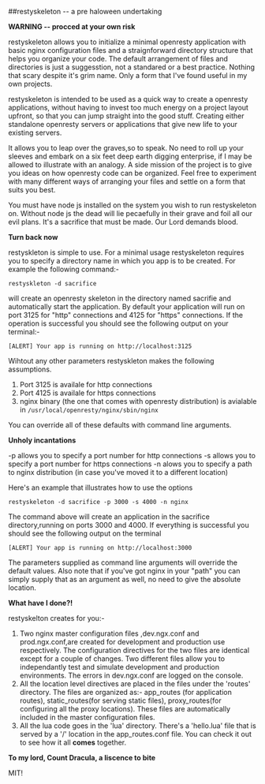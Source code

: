 ##restyskeleton -- a pre haloween undertaking 

**WARNING -- procced at your own risk**

restyskeleton allows you to initialize a minimal openresty application with basic nginx configuration files and a straignforward directory structure that helps you organize your code. The default arrangement of files and directories is just a suggesstion, not a standared or a best practice. Nothing that scary despite it's grim name. Only a form that I've found useful in my own projects.

restyskeleton is intended to be used as a quick way to create a openresty applications, without having to invest too much energy on a project layout upfront, so that you can jump straight into the good stuff. Creating either standalone openresty servers or applications that give new life to your existing servers. 

It allows you to leap over the graves,so to speak. No need to roll up your sleeves and embark on a six feet deep earth digging enterprise, if I may be allowed to illustrate with an analogy. A side mission of the project is to give you ideas on how openresty code can be organized. Feel free to experiment with many different ways of arranging your files and settle on a form that suits you best. 

You must have node js installed on the system you wish to run restyskeleton on. Without node js the dead will lie pecaefully in their grave and foil all our evil plans. It's a sacrifice that must be made. Our Lord demands blood.  

**Turn back now**

restyskleton is simple to use. For a minimal usage restyskeleton requires you to specify a directory name in which you app is to be created. For example the following command:- 

```
restyskleton -d sacrifice

```
will create an openresty skeleton in the directory named sacrifie and automatically start the application. By default your application will run on port 3125 for "http" connections and 4125 for "https" connections. If the operation is successful you should see the following output on your terminal:-

```
[ALERT] Your app is running on http://localhost:3125

```

Wihtout any other parameters restyskleton makes the following assumptions.

1. Port 3125 is availale for http connections
2. Port 4125 is availale for https connections
3. nginx binary (the one that comes with openresty distribution) is avialable in
`/usr/local/openresty/nginx/sbin/nginx`

You can override all of these defaults with command line arguments. 


**Unholy incantations**

-p allows you to specify a port number for http connections
-s allows you to specify a port number for https connections
-n alows you to specify a path to nginx distribution (in case you've moved it to a different location)

Here's an example that illustrates how to use the options

```
restyskeleton -d sacrifice -p 3000 -s 4000 -n nginx

```
The command above will create an application in the sacrifice directory,running on ports 3000 and 4000.
If everything is successful you should see the following output on the terminal

```
[ALERT] Your app is running on http://localhost:3000

```
The parameters supplied as command line arguments will override the default values. Also note that if you've got nginx in your "path" you can simply supply that as an argument as well, no need to give the absolute location.  

**What have I done?!**

restyskelton creates for you:-

1. Two nginx master configuration files ,dev.ngx.conf and prod.ngx.conf,are created for development and production use respectively. The configuration directives for the two files are identical except for a couple of changes. Two different files allow you to independantly test and simulate development and production environments. The errors in dev.ngx.conf are logged on the console.
2. All the location level directives are placed in the files under the 'routes' directory. The files are organized as:-   app_routes (for application routes), static_routes(for serving static files), proxy_routes(for configuring all the proxy locations). These files are automatically included in the master configuration files. 
3. All the lua code goes in the 'lua' directory. There's a 'hello.lua' file that is served by a '/' location in the app_routes.conf file. You can check it out to see how it all **comes** together.  

**To my lord, Count Dracula, a liscence to bite**

MIT!
